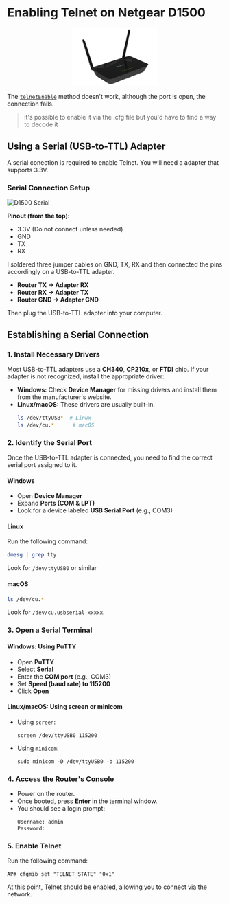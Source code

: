 # Enabling Telnet on Netgear D1500

<div align="center">
<img src="D1500.png" alt="D1500 Image" width="40%">
</div>

The [`telnetEnable`](https://github.com/davejagoda/NetgearTelnetEnable) method doesn't work, although the port is open, the connection fails.

>it's possible to enable it via the .cfg file but you'd have to find a way to decode it
## Using a Serial (USB-to-TTL) Adapter
A serial conection is required to enable Telnet.
You will need a adapter that supports 3.3V.

### Serial Connection Setup
![D1500 Serial](D1500.jpg)

**Pinout (from the top):**
- 3.3V (Do not connect unless needed)
- GND
- TX
- RX
  
I soldered three jumper cables on GND, TX, RX and then connected the pins accordingly on a USB-to-TTL adapter.

- **Router TX → Adapter RX**  
- **Router RX → Adapter TX**  
- **Router GND → Adapter GND** 
  
Then plug the USB-to-TTL adapter into your computer.
## Establishing a Serial Connection 
### 1. Install Necessary Drivers  
Most USB-to-TTL adapters use a **CH340**, **CP210x**, or **FTDI** chip. If your adapter is not recognized, install the appropriate driver:  

- **Windows:** Check **Device Manager** for missing drivers and install them from the manufacturer's website.  
- **Linux/macOS:** These drivers are usually built-in.
    ```sh
    ls /dev/ttyUSB*  # Linux  
    ls /dev/cu.*      # macOS 
    ```
### 2. Identify the Serial Port  
Once the USB-to-TTL adapter is connected, you need to find the correct serial port assigned to it.  

#### **Windows**  
- Open **Device Manager**  
- Expand **Ports (COM & LPT)**  
- Look for a device labeled **USB Serial Port** (e.g., COM3)  

#### **Linux**  
Run the following command:  
```sh
dmesg | grep tty  
```
Look for `/dev/ttyUSB0` or similar
#### **macOS**
```sh
ls /dev/cu.*
```
Look for `/dev/cu.usbserial-xxxxx`.

### 3. Open a Serial Terminal  

#### **Windows: Using PuTTY**  
- Open **PuTTY**  
- Select **Serial**  
- Enter the **COM port** (e.g., COM3)  
- Set **Speed (baud rate) to 115200**  
- Click **Open**  

#### **Linux/macOS: Using screen or minicom**  
- Using `screen`:  
    ```
    screen /dev/ttyUSB0 115200  
    ``` 

- Using `minicom`:  
    ``` 
    sudo minicom -D /dev/ttyUSB0 -b 115200  
    ```

### 4. Access the Router's Console  
- Power on the router.  
- Once booted, press **Enter** in the terminal window.  
- You should see a login prompt:  
    ```
    Username: admin  
    Password:
    ``` 

### 5. Enable Telnet  
Run the following command:  
```
AP# cfgmib set "TELNET_STATE" "0x1"  
```

At this point, Telnet should be enabled, allowing you to connect via the network. 
